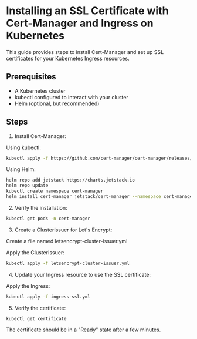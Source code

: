 # Installing an SSL Certificate with Cert-Manager and Ingress on Kubernetes

This guide provides steps to install Cert-Manager and set up SSL certificates for your Kubernetes Ingress resources.

## Prerequisites

- A Kubernetes cluster
- kubectl configured to interact with your cluster
- Helm (optional, but recommended)

## Steps

1. Install Cert-Manager:

Using kubectl:

```bash
kubectl apply -f https://github.com/cert-manager/cert-manager/releases/download/v1.11.0/cert-manager.yaml
```

Using Helm:
   
```bash
helm repo add jetstack https://charts.jetstack.io
helm repo update
kubectl create namespace cert-manager
helm install cert-manager jetstack/cert-manager --namespace cert-manager --version v1.11.0 --set installCRDs=true
```

2. Verify the installation:

```bash
kubectl get pods -n cert-manager
```

3. Create a ClusterIssuer for Let's Encrypt:

Create a file named letsencrypt-cluster-issuer.yml

Apply the ClusterIssuer:

```bash
kubectl apply -f letsencrypt-cluster-issuer.yml
```

4. Update your Ingress resource to use the SSL certificate:

Apply the Ingress:

```bash
kubectl apply -f ingress-ssl.yml
```

5. Verify the certificate:

```bash
kubectl get certificate
```

The certificate should be in a "Ready" state after a few minutes.